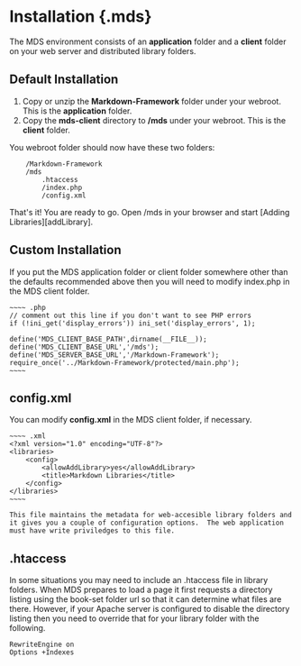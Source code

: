 # Installation {.mds}

The MDS environment consists of an **application** folder and a **client** folder on your web server and distributed library folders.

## Default Installation

1. Copy or unzip the **Markdown-Framework** folder under your webroot.  This is the **application** folder.
1. Copy the **mds-client** directory to **/mds** under your webroot.  This is the **client** folder.

You webroot folder should now have these two folders:

		/Markdown-Framework
		/mds
			.htaccess
			/index.php
			/config.xml

That's it!  You are ready to go.  Open /mds in your browser and start [Adding Libraries][addLibrary].


## Custom Installation

If you put the MDS application folder or client folder somewhere other than the defaults recommended above then you will need to modify index.php in the MDS client folder.

	~~~~ .php	
	// comment out this line if you don't want to see PHP errors
	if (!ini_get('display_errors')) ini_set('display_errors', 1);
	
	define('MDS_CLIENT_BASE_PATH',dirname(__FILE__));
	define('MDS_CLIENT_BASE_URL','/mds');
	define('MDS_SERVER_BASE_URL','/Markdown-Framework');
	require_once('../Markdown-Framework/protected/main.php');
	~~~~

## config.xml

You can modify **config.xml** in the MDS client folder, if necessary.

	~~~~ .xml
	<?xml version="1.0" encoding="UTF-8"?>
	<libraries>
		<config>
			<allowAddLibrary>yes</allowAddLibrary>
			<title>Markdown Libraries</title>
		</config>
	</libraries>
	~~~~
	
	This file maintains the metadata for web-accesible library folders and it gives you a couple of configuration options.  The web application must have write priviledges to this file.
	
## .htaccess

In some situations you may need to include an .htaccess file in library folders.  When MDS prepares to load a page it first requests a directory listing using the book-set folder url so that it can determine what files are there.  However, if your Apache server is configured to disable the directory listing then you need to override that for your library folder with the following.

	RewriteEngine on
	Options +Indexes


